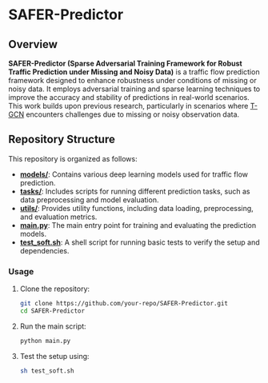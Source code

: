 # SAFER-Predictor

## Overview
**SAFER-Predictor (Sparse Adversarial Training Framework for Robust Traffic Prediction under Missing and Noisy Data)** is a traffic flow prediction framework designed to enhance robustness under conditions of missing or noisy data. It employs adversarial training and sparse learning techniques to improve the accuracy and stability of predictions in real-world scenarios.
This work builds upon previous research, particularly in scenarios where [T-GCN](https://github.com/lehaifeng/T-GCN/tree/master) encounters challenges due to missing or noisy observation data.

## Repository Structure
This repository is organized as follows:

- [**models/**](models): Contains various deep learning models used for traffic flow prediction.
- [**tasks/**](tasks): Includes scripts for running different prediction tasks, such as data preprocessing and model evaluation.
- [**utils/**](utils): Provides utility functions, including data loading, preprocessing, and evaluation metrics.
- [**main.py**](main.py): The main entry point for training and evaluating the prediction models.
- [**test_soft.sh**](test_soft.sh): A shell script for running basic tests to verify the setup and dependencies.
### Usage
1. Clone the repository:
   ```bash
   git clone https://github.com/your-repo/SAFER-Predictor.git
   cd SAFER-Predictor
   ```
2. Run the main script:
   ```bash
   python main.py
   ```
3. Test the setup using:
   ```bash
   sh test_soft.sh
   ```
